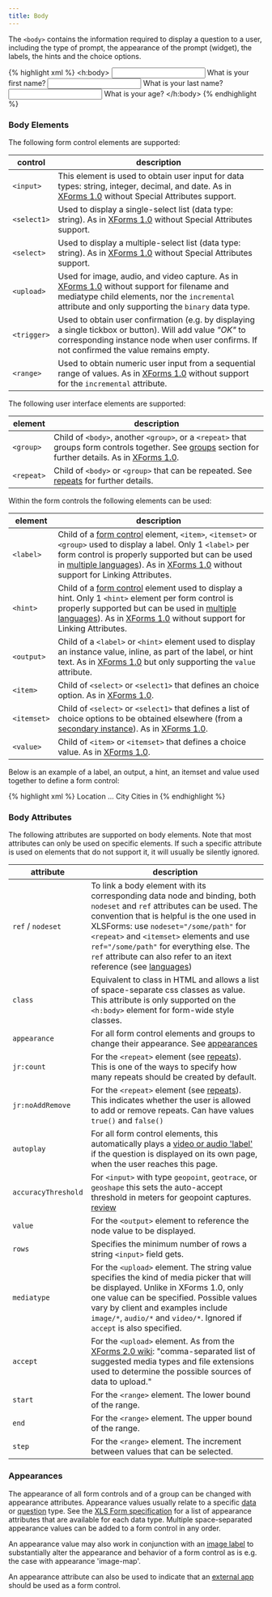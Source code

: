 ```yaml
---
title: Body
---
```


The `<body>` contains the information required to display a question to a user, including the type of prompt, the appearance of the prompt (widget), the labels, the hints and the choice options.

{% highlight xml %}
 <h:body>
    <input ref="/data/firstname">
        <label>What is your first name?</label>
    </input>
    <input ref="/data/lastname">
        <label>What is your last name?</label>
    </input>
    <input ref="/data/age">
        <label>What is your age?</label>
    </input>
</h:body>
{% endhighlight %}

### Body Elements

The following form control elements are supported:

| control       | description
|---------------|------------
|`<input>`      | This element is used to obtain user input for data types: string, integer, decimal, and date. As in [XForms 1.0](https://www.w3.org/TR/2003/REC-xforms-20031014/slice8.html#ui-input) without Special Attributes support.
|`<select1>`    | Used to display a single-select list (data type: string). As in [XForms 1.0](https://www.w3.org/TR/2003/REC-xforms-20031014/slice8.html#ui-selectOne) without Special Attributes support.
|`<select>`     | Used to display a multiple-select list (data type: string). As in [XForms 1.0](https://www.w3.org/TR/2003/REC-xforms-20031014/slice8.html#ui-selectMany) without Special Attributes support.
|`<upload>`     | Used for image, audio, and video capture. As in [XForms 1.0](https://www.w3.org/TR/2003/REC-xforms-20031014/slice8.html#ui-upload) without support for filename and mediatype child elements, nor the `incremental` attribute and only supporting the `binary` data type.
|`<trigger>`    | Used to obtain user confirmation (e.g. by displaying a single tickbox or button). Will add value _"OK"_ to corresponding instance node when user confirms. If not confirmed the value remains empty.
|`<range>`      | Used to obtain numeric user input from a sequential range of values. As in [XForms 1.0](https://www.w3.org/TR/2003/REC-xforms-20031014/slice8.html#ui-range) without support for the `incremental` attribute.

The following user interface elements are supported:

| element       | description
|---------------|---------------------------------------
| `<group>`     | Child of `<body>`, another `<group>`, or a `<repeat>` that groups form controls together. See [groups](#groups) section for further details. As in [XForms 1.0](https://www.w3.org/TR/2003/REC-xforms-20031014/slice9.html#ui-group).
| `<repeat>`    | Child of `<body>` or `<group>` that can be repeated. See [repeats](#repeats) for further details.

Within the form controls the following elements can be used:

| element       | description
|---------------|------------------
| `<label>`     | Child of a [form control](#body-elements) element, `<item>`, `<itemset>` or `<group>` used to display a label. Only 1 `<label>` per form control is properly supported but can be used in [multiple languages](#languages)). As in [XForms 1.0](https://www.w3.org/TR/2003/REC-xforms-20031014/slice8.html#ui-commonelems-label) without support for Linking Attributes.
| `<hint>`      | Child of a [form control](#body-elements) element used to display a hint. Only 1 `<hint>` element per form control is properly supported but can be used in [multiple languages](#languages)). As in [XForms 1.0](https://www.w3.org/TR/2003/REC-xforms-20031014/slice8.html#ui-commonelems-hint) without support for Linking Attributes.
| `<output>`    | Child of a `<label>` or `<hint>` element used to display an instance value, inline, as part of the label, or hint text. As in [XForms 1.0](https://www.w3.org/TR/2003/REC-xforms-20031014/slice8.html#ui-output) but only supporting the `value` attribute.
| `<item>`      | Child of `<select>` or `<select1>` that defines an choice option. As in [XForms 1.0](https://www.w3.org/TR/2003/REC-xforms-20031014/slice8.html#ui-common-elements-item).
| `<itemset>`   | Child of `<select>` or `<select1>` that defines a list of choice options to be obtained elsewhere (from a [secondary instance](#secondary-instances)). As in [XForms 1.0](https://www.w3.org/TR/2003/REC-xforms-20031014/slice9.html#ui-common-elements-itemset).
| `<value>`     | Child of `<item>` or `<itemset>` that defines a choice value. As in [XForms 1.0](https://www.w3.org/TR/2003/REC-xforms-20031014/slice8.html#ui-common-choices-value).

Below is an example of a label, an output, a hint, an itemset and value used together to define a form control:

{% highlight xml %}
 <group ref="/data/loc">
    <label>Location</label>
    ...
    <select1 ref="/data/loc/city">
        <label>City</label>
        <hint>Cities in <output value="/data/loc/country"/></hint>
        <itemset nodeset="instance('cities')/root/item[country= /data/loc/country ]">
            <value ref="name"/>
            <label ref="label"/>
        </itemset>
    </select1>
</group>
{% endhighlight %}

### Body Attributes

The following attributes are supported on body elements. Note that most attributes can only be used on specific elements. If such a specific attribute is used on elements that do not support it, it will usually be silently ignored. 

| attribute     | description
|---------------|----------------
| `ref` / `nodeset` | To link a body element with its corresponding data node and binding, both `nodeset` and `ref` attributes can be used. The convention that is helpful is the one used in XLSForms: use `nodeset="/some/path"` for `<repeat>` and `<itemset>` elements and use `ref="/some/path"` for everything else. The `ref` attribute can also refer to an itext reference (see [languages](#languages))
| `class`         | Equivalent to class in HTML and allows a list of space-separate css classes as value. This attribute is only supported on the `<h:body>` element for form-wide style classes.
| `appearance`    | For all form control elements and groups to change their appearance. See [appearances](#appearances)
| `jr:count`      | For the `<repeat>` element (see [repeats](#repeats)). This is one of the ways to specify how many repeats should be created by default.
| `jr:noAddRemove`| For the `<repeat>` element (see [repeats](#repeats)). This indicates whether the user is allowed to add or remove repeats. Can have values `true()` and `false()`
| `autoplay`      | For all form control elements, this automatically plays a [video or audio 'label'](#media) if the question is displayed on its own page, when the user reaches this page.
| `accuracyThreshold` | For `<input>` with type `geopoint`, `geotrace`, or `geoshape` this sets the auto-accept threshold in meters for geopoint captures. [review]()
| `value`         | For the `<output>` element to reference the node value to be displayed.
| `rows`          | Specifies the minimum number of rows a string `<input>` field gets.
| `mediatype`     | For the `<upload>` element. The string value specifies the kind of media picker that will be displayed. Unlike in XForms 1.0, only one value can be specified. Possible values vary by client and examples include `image/*`, `audio/*` and `video/*`. Ignored if `accept` is also specified.
|`accept`         | For the `<upload>` element. As from the [XForms 2.0 wiki](https://www.w3.org/community/xformsusers/wiki/XForms_2.0#The_upload_Element): "comma-separated list of suggested media types and file extensions used to determine the possible sources of data to upload."
|`start`          | For the `<range>` element. The lower bound of the range.
|`end`            | For the `<range>` element. The upper bound of the range.
|`step`           | For the `<range>` element. The increment between values that can be selected.


### Appearances

The appearance of all form controls and of a group can be changed with appearance attributes. Appearance values usually relate to a specific [data](#data-types) or [question](#body-elements) type. See the [XLS Form specification](http://xlsform.org) for a list of appearance attributes that are available for each data type. Multiple space-separated appearance values can be added to a form control in any order.

An appearance value may also work in conjunction with an [image label](#media) to substantially alter the appearance and behavior of a form control as is e.g. the case with appearance 'image-map'.

An appearance attribute can also be used to indicate that an [external app](#external-applications) should be used as a form control.


